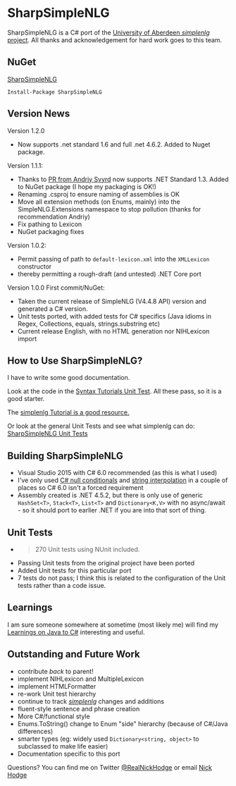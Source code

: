 # SharpSimpleNLG
SharpSimpleNLG is a C# port of the [University of Aberdeen *simplenlg* project](https://github.com/simplenlg/simplenlg). All thanks and acknowledgement for hard work goes to this team.


## NuGet
[SharpSimpleNLG](https://nuget.org/packages/SharpSimpleNLG)

```
Install-Package SharpSimpleNLG
``` 

## Version News
Version 1.2.0
* Now supports .net standard 1.6 and full .net 4.6.2. Added to Nuget package.

Version 1.1.1:
* Thanks to [PR from Andriy Svyrd](https://github.com/nickhodge/SharpSimpleNLG/pull/2) now supports .NET Standard 1.3. Added to NuGet package (I hope my packaging is OK!)
* Renaming .csproj to ensure naming of assemblies is OK
* Move all extension methods (on Enums, mainly) into the SimpleNLG.Extensions namespace to stop pollution (thanks for recommendation Andriy)
* Fix pathing to Lexicon
* NuGet packaging fixes

Version 1.0.2:
* Permit passing of path to ```default-lexicon.xml``` into the ```XMLLexicon``` constructor
* thereby permitting a rough-draft (and untested) .NET Core port

Version 1.0.0 First commit/NuGet:
* Taken the current release of SimpleNLG (V4.4.8 API) version and generated a C# version. 
* Unit tests ported, with added tests for C# specifics (Java idioms in Regex, Collections, equals, strings.substring etc)
* Current release English, with no HTML generation nor NIHLexicon import

## How to Use SharpSimpleNLG?
I have to write some good documentation.

Look at the code in the [Syntax Tutorials Unit Test](https://github.com/nickhodge/SharpSimpleNLG/blob/master/SharpSimpleNLGTests/syntax/TutorialTest.cs). All these pass, so it is a good starter.

The [simplenlg Tutorial is a good resource.](https://github.com/simplenlg/simplenlg/wiki/Section-0-%E2%80%93-SimpleNLG-Tutorial)

Or look at the general Unit Tests and see what simplenlg can do: [SharpSimpleNLG Unit Tests](https://github.com/nickhodge/SharpSimpleNLG/blob/master/SharpSimpleNLGTests/)


## Building SharpSimpleNLG
* Visual Studio 2015 with C# 6.0 recommended (as this is what I used)
* I've only used [C# null conditionals](https://msdn.microsoft.com/en-au/library/dn986595.aspx) and [string interpolation](https://msdn.microsoft.com/en-us/library/dn961160.aspx) in a couple of places so C# 6.0 isn't a forced requirement
* Assembly created is .NET 4.5.2, but there is only use of generic ```HashSet<T>```, ```Stack<T>```, ```List<T>``` and ```Dictionary<K,V>``` with no async/await - so it should port to earlier .NET if you are into that sort of thing.

## Unit Tests
* >270 Unit tests using NUnit included.
* Passing Unit tests from the original project have been ported
* Added Unit tests for this particular port
* 7 tests do not pass; I think this is related to the configuration of the Unit tests rather than a code issue.

## Learnings

I am sure someone somewhere at sometime (most likely me) will find my [Learnings on Java to C#](https://github.com/nickhodge/SharpSimpleNLG/blob/master/JavaToCsharpLearnings.md) interesting and useful.

## Outstanding and Future Work
* contribute _back_ to parent!
* implement NIHLexicon and MultipleLexicon 
* implement HTMLFormatter
* re-work Unit test hierarchy
* continue to track [*simplenlg*](https://github.com/simplenlg/simplenlg) changes and additions
* fluent-style sentence and phrase creation
* More C#/functional style
* Enums.ToString() change to Enum "side" hierarchy (because of C#/Java differences)
* smarter types (eg: widely used ```Dictionary<string, object>``` to subclassed to make life easier)
* Documentation specific to this port

Questions? You can find me on Twitter [@RealNickHodge](https://twitter.com/RealNickHodge) or email [Nick Hodge](mailto:nhodge@mungr.com)
